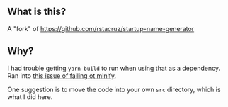 ## What is this?

A "fork" of https://github.com/rstacruz/startup-name-generator

## Why?

I had trouble getting `yarn build` to run when using that as a dependency.
Ran into [this issue of failing ot minify](https://github.com/facebook/create-react-app/blob/master/packages/react-scripts/template/README.md#npm-run-build-fails-to-minify).

One suggestion is to move the code into your own `src` directory, which is what I
did here.
